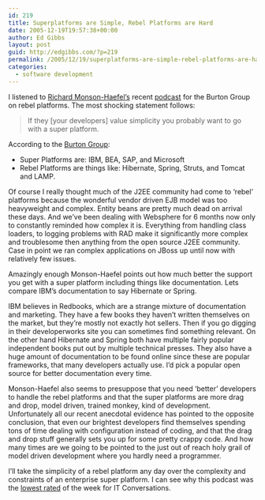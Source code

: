 ```yaml
---
id: 219
title: Superplatforms are Simple, Rebel Platforms are Hard
date: 2005-12-19T19:57:38+00:00
author: Ed Gibbs
layout: post
guid: http://edgibbs.com/?p=219
permalink: /2005/12/19/superplatforms-are-simple-rebel-platforms-are-hard/
categories:
  - software development
---
```

I listened to [Richard Monson-Haefel&#8217;s](http://www.monson-haefel.com/) recent [podcast](http://www.itconversations.com/shows/detail684.html) for the Burton Group on rebel platforms. The most shocking statement follows:

> If they [your developers] value simplicity you probably want to go with a super platform. 

According to the [Burton Group](http://www.burtongroup.com/):

  * Super Platforms are: IBM, BEA, SAP, and Microsoft
  * Rebel Platforms are things like: Hibernate, Spring, Struts, and Tomcat and LAMP.

Of course I really thought much of the J2EE community had come to &#8216;rebel&#8217; platforms because the wonderful vendor driven EJB model was too heavyweight and complex. Entity beans are pretty much dead on arrival these days. And we&#8217;ve been dealing with Websphere for 6 months now only to constantly reminded how complex it is. Everything from handling class loaders, to logging problems with RAD make it significantly more complex and troublesome then anything from the open source J2EE community. Case in point we ran complex applications on JBoss up until now with relatively few issues.

Amazingly enough Monson-Haefel points out how much better the support you get with a super platform including things like documentation. Lets compare IBM&#8217;s documentation to say Hibernate or Spring.

IBM believes in Redbooks, which are a strange mixture of documentation and marketing. They have a few books they haven&#8217;t written themselves on the market, but they&#8217;re mostly not exactly hot sellers. Then if you go digging in their developerworks site you can sometimes find something relevant. On the other hand Hibernate and Spring both have multiple fairly popular independent books put out by multiple technical presses. They also have a huge amount of documentation to be found online since these are popular frameworks, that many developers actually use. I&#8217;d pick a popular open source for better documentation every time.

Monson-Haefel also seems to presuppose that you need &#8216;better&#8217; developers to handle the rebel platforms and that the super platforms are more drag and drop, model driven, trained monkey, kind of development. Unfortunately all our recent anecdotal evidence has pointed to the opposite conclusion, that even our brightest developers find themselves spending tons of time dealing with configuration instead of coding, and that the drag and drop stuff generally sets you up for some pretty crappy code. And how many times are we going to be pointed to the just out of reach holy grail of model driven development where you hardly need a programmer.

I&#8217;ll take the simplicity of a rebel platform any day over the complexity and constraints of an enterprise super platform. I can see why this podcast was the [lowest rated](http://www.rds.com/blogs/doug/index.php/archives/2005/12/18/itc-news-december-18-2005/) of the week for IT Conversations.